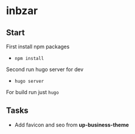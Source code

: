 # inbzar

## Start

First install npm packages

- `npm install`

Second run hugo server for dev

- `hugo server`

For build run just `hugo`

## Tasks

- Add favicon and seo from **up-business-theme**
